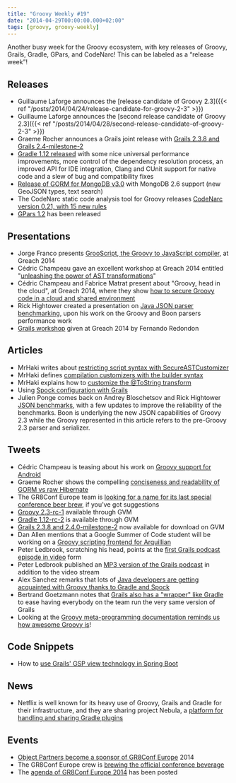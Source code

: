 ```yaml
---
title: "Groovy Weekly #19"
date: "2014-04-29T00:00:00.000+02:00"
tags: [groovy, groovy-weekly]
---
```


Another busy week for the Groovy ecosystem, with key releases of Groovy, Grails, Gradle, GPars, and CodeNarc! This can be labeled as a “release week”!

## Releases

*   Guillaume Laforge announces the [release candidate of Groovy 2.3]({{< ref "/posts/2014/04/24/release-candidate-for-groovy-2-3" >}})
*   Guillaume Laforge announces the [second release candidate of Groovy 2.3]({{< ref "/posts/2014/04/28/second-release-candidate-of-groovy-2-3" >}})
*   Graeme Rocher announces a Grails joint release with [Grails 2.3.8 and Grails 2.4-milestone-2](http://grails.1312388.n4.nabble.com/ANN-Grails-2-3-8-amp-2-4-0-M1-out-td4656282.html)
*   [Gradle 1.12 released](http://forums.gradle.org/gradle/topics/gradle_1_12_released) with some nice universal performance improvements, more control of the dependency resolution process, an improved API for IDE integration, Clang and CUnit support for native code and a slew of bug and compatibility fixes
*   [Release of GORM for MongoDB v3.0](https://twitter.com/grailsframework/status/459597120581144576) with MongoDB 2.6 support (new GeoJSON types, text search)
*   The CodeNarc static code analysis tool for Groovy releases [CodeNarc version 0.21, with 15 new rules](http://groovy.329449.n5.nabble.com/ANN-Announcing-CodeNarc-0-21-td5719330.html)
*   [GPars 1.2](http://gpars-user-mailing-list.19372.n3.nabble.com/GPars-1-2-0-released-td4024974.html) has been released

## Presentations

*   Jorge Franco presents [GrooScript, the Groovy to JavaScript compiler](http://greach.es/speakers/jorge-franco-grooscript/), at Greach 2014
*   Cédric Champeau gave an excellent workshop at Greach 2014 entitled "[unleashing the power of AST transformations](http://greach.es/speakers/cedric-champeau-unleashing-the-power-of-ast-transformations/)"
*   Cédric Champeau and Fabrice Matrat present about "Groovy, head in the cloud", at Greach 2014, where they show [how to secure Groovy code in a cloud and shared environment](http://greach.es/speakers/fabrice-matrat-cedric-champeau-groovy-head-in-the-cloud/)
*   Rick Hightower created a presentation on [Java JSON parser benchmarking](http://fr.slideshare.net/richardhightower/java-json-benchmakr), upon his work on the Groovy and Boon parsers performance work
*   [Grails workshop](http://greach.es/speakers/fernando-redondo-can-you-tell-me-how-to-get-to-sesame-street-i-wanna-be-a-grails-rookie-star-there/) given at Greach 2014 by Fernando Redondon

## Articles

*   MrHaki writes about [restricting script syntax with SecureASTCustomizer](http://mrhaki.blogspot.fr/2014/04/groovy-goodness-restricting-script.html)
*   MrHaki defines [compilation customizers with the builder syntax](http://mrhaki.blogspot.fr/2014/04/groovy-goodness-define-compilation.html)
*   MrHaki explains how to [customize the @ToString transform](http://mrhaki.blogspot.fr/2014/04/groovy-goodness-customize-tostring.html)
*   Using [Spock configuration with Grails](http://wordpress.transentia.com.au/wordpress/2014/04/23/using-spock-configuration-in-grails/)
*   Julien Ponge comes back on Andrey Bloschetsov and Rick Hightower [JSON benchmarks](http://julien.ponge.org/blog/revisiting-a-json-benchmark/), with a few updates to improve the reliability of the benchmarks. Boon is underlying the new JSON capabilities of Groovy 2.3 while the Groovy represented in this article refers to the pre-Groovy 2.3 parser and serializer.
    
## Tweets

*   Cédric Champeau is teasing about his work on [Groovy support for Android](https://twitter.com/CedricChampeau/status/459260216841097216)
*   Graeme Rocher shows the compelling [conciseness and readability of GORM vs raw Hibernate](https://twitter.com/graemerocher/status/461065311819554817)
*   The GR8Conf Europe team is [looking for a name for its last special conference beer brew](https://twitter.com/gr8conf/status/460508009522003968), if you’ve got suggestions
*   [Groovy 2.3-rc-1](https://twitter.com/gvmtool/status/459428432557129728) available through GVM
*   [Gradle 1.12-rc-2](https://twitter.com/gvmtool/status/459376588539576320) is available through GVM
*   [Grails 2.3.8 and 2.4.0-milestone-2](https://twitter.com/gvmtool/status/459366821783928833) now available for download on GVM
*   Dan Allen mentions that a Google Summer of Code student will be working on a [Groovy scripting frontend for Arquillian](https://twitter.com/mojavelinux/status/459500064604712961)
*   Peter Ledbrook, scratching his head, points at the [first Grails podcast episode in video](https://twitter.com/pledbrook/status/459440167263408128) form
*   Peter Ledbrook published an [MP3 version of the Grails podcast](https://twitter.com/pledbrook/status/461034693279121408) in addition to the video stream
*   Alex Sanchez remarks that lots of [Java developers are getting acquainted with Groovy thanks to Gradle and Spock](https://twitter.com/AlexSanchezSTH/status/459353715506708480)
*   Bertrand Goetzmann notes that [Grails also has a "wrapper" like Gradle](https://twitter.com/bgoetzmann/status/459062310691430400) to ease having everybody on the team run the very same version of Grails
*   Looking at the [Groovy meta-programming documentation reminds us how awesome Groovy is](https://twitter.com/gregopet/status/459617010239143936)!

## Code Snippets

*   How to [use Grails' GSP view technology in Spring Boot](https://github.com/grails/grails-boot/tree/master/sample-apps/gsp)

## News

*   Netflix is well known for its heavy use of Groovy, Grails and Gradle for their infrastructure, and they are sharing project Nebula, a [platform for handling and sharing Gradle plugins](http://nebula-plugins.github.io/)

## Events

*   [Object Partners become a sponsor of GR8Conf Europe](https://twitter.com/gr8conf/status/459445157017174016) 2014
*   The GR8Conf Europe crew is [brewing the official conference beverage](https://twitter.com/brianjohnsendk/status/460047137490075648)
*   The [agenda of GR8Conf Europe 2014](http://gr8conf.eu/#/agenda) has been posted
